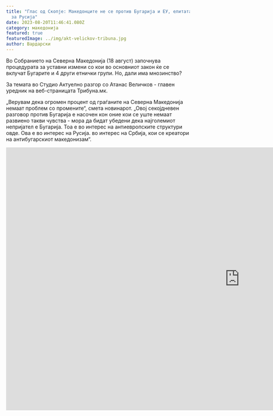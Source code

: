 ```yaml
---
title: "Глас од Скопје: Македонците не се против Бугарија и ЕУ, елитата работи
  за Русија"
date: 2023-08-20T11:46:41.080Z
category: македонија
featured: true
featuredImage: ../img/akt-velickov-tribuna.jpg
author: Вардарски
---
```

Во Собранието на Северна Македонија (18 август) започнува процедурата за уставни измени со кои во основниот закон ќе се вклучат Бугарите и 4 други етнички групи. Но, дали има мнозинство?

За темата во Студио Актуелно разгор со Атанас Величков - главен уредник на веб-страницата Трибуна.мк.

„Верувам дека огромен процент од граѓаните на Северна Македонија немаат проблем со промените“, смета новинарот. „Овој секојдневен разговор против Бугарија е насочен кон оние кои се уште немаат развиено такви чувства - мора да бидат убедени дека најголемиот непријател е Бугарија. Тоа е во интерес на антиевропските структури овде. Ова е во интерес на Русија. во интерес на Србија, кои се креатори на антибугарскиот македонизам“.



<iframe width="1280" height="720" src="https://www.youtube.com/embed/mczfDlzSAbA" title="Глас от Скопие: Македонците не са против България и ЕС, елитът работи за Русия" frameborder="0" allow="accelerometer; autoplay; clipboard-write; encrypted-media; gyroscope; picture-in-picture; web-share" allowfullscreen></iframe>